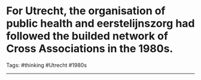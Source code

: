 # For Utrecht, the organisation of public health and eerstelijnszorg had followed the builded network of Cross Associations in the 1980s.
Tags: #thinking #Utrecht #1980s

---					